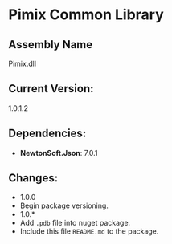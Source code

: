 ﻿Pimix Common Library
===

Assembly Name
---
Pimix.dll

Current Version:
---
1.0.1.2

Dependencies:
---
 - **NewtonSoft.Json**: 7.0.1

Changes:
---
 - 1.0.0
  - Begin package versioning.
 - 1.0.*
  - Add `.pdb` file into nuget package.
  - Include this file `README.md` to the package.